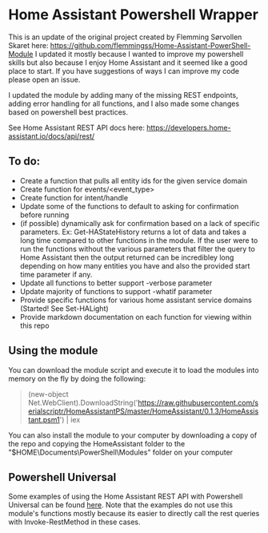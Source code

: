 # Home Assistant Powershell Wrapper

This is an update of the original project created by Flemming Sørvollen Skaret here: https://github.com/flemmingss/Home-Assistant-PowerShell-Module I updated it mostly because I wanted to improve my powershell skills but also because I enjoy Home Assistant and it seemed like a good place to start. If you have suggestions of ways I can improve my code please open an issue.

I updated the module by adding many of the missing REST endpoints, adding error handling for all functions, and I also made some changes based on powershell best practices.

See Home Assistant REST API docs here: https://developers.home-assistant.io/docs/api/rest/

## To do:
- Create a function that pulls all entity ids for the given service domain
- Create function for events/<event_type>
- Create function for intent/handle
- Update some of the functions to default to asking for confirmation before running
- (if possible) dynamically ask for confirmation based on a lack of specific parameters. Ex: Get-HAStateHistory returns a lot of data and takes a long time compared to other functions in the module. If the user were to run the functions without the various parameters that filter the query to Home Assistant then the output returned can be incredibley long depending on how many entities you have and also the provided start time parameter if any.
- Update all functions to better support -verbose parameter
- Update majority of functions to support -whatif parameter
- Provide specific functions for various home assistant service domains (Started! See Set-HALight)
- Provide markdown documentation on each function for viewing within this repo

## Using the module
You can download the module script and execute it to load the modules into memory on the fly by doing the following:
> (new-object Net.WebClient).DownloadString('https://raw.githubusercontent.com/serialscriptr/HomeAssistantPS/master/HomeAssistant/0.1.3/HomeAssistant.psm1') | iex

You can also install the module to your computer by downloading a copy of the repo and copying the HomeAssistant folder to the "$HOME\Documents\PowerShell\Modules" folder on your computer

## Powershell Universal
Some examples of using the Home Assistant REST API with Powershell Universal can be found [here](https://github.com/serialscriptr/HomeAssistantPS/tree/master/Powershell%20Universal/Repository/.universal). Note that the examples do not use this module's functions mostly because its easier to directly call the rest queries with Invoke-RestMethod in these cases.
